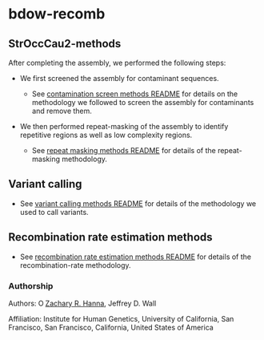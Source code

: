 # bdow-recomb

## StrOccCau2-methods

After completing the assembly, we performed the following steps:

* We first screened the assembly for contaminant sequences.

    - See [contamination screen methods README](https://github.com/zacharyhanna/bdow-recomb/blob/master/contamination-screen/README.md) for details on the methodology we followed to screen the assembly for contaminants and remove them.

* We then performed repeat-masking of the assembly to identify repetitive regions as well as low complexity regions.

    - See [repeat masking methods README](https://github.com/zacharyhanna/bdow-recomb/blob/master/repeat-masking/README.md) for details of the repeat-masking methodology.


## Variant calling

* See [variant calling methods README](https://github.com/zacharyhanna/bdow-recomb/blob/master/variant-calling/README.md) for details of the methodology we used to call variants.

## Recombination rate estimation methods

* See [recombination rate estimation methods README](https://github.com/zacharyhanna/bdow-recomb/blob/master/recombination-rate/README.md) for details of the recombination-rate methodology.

### Authorship

Authors: <a href="https://orcid.org/0000-0002-0210-7261" target="orcid.widget" rel="noopener noreferrer" style="vertical-align:top;"><img src="https://orcid.org/sites/default/files/images/orcid_16x16.png" style="width:1em;margin-right:.5em," alt="ORCID iD icon">Zachary R. Hanna</a>, Jeffrey D. Wall

Affiliation: Institute for Human Genetics, University of California, San Francisco, San Francisco, California, United States of America
